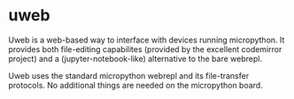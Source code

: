 # uweb

Uweb is a web-based way to interface with devices running micropython. It provides 
both file-editing capabilites (provided by the excellent codemirror project) and
a (jupyter-notebook-like) alternative to the bare webrepl.

Uweb uses the standard micropython webrepl and its file-transfer protocols. No 
additional things are needed on the micropython board.

